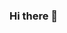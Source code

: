 ### Hi there 👋

<!--
**Pawisiek/Pawisiek** is a ✨ _special_ ✨ repository because its `README.md` (this file) appears on your GitHub profile.

Here are some ideas to get you started:

- 🔭 I’m currently working on ...
- 🌱 I’m currently learning ...
- 👯 I’m looking to collaborate on ...
- 🤔 I’m looking for help with ...
- 💬 Ask me about ...
- 📫 How to reach me: ...{youtube}(https://www.youtube.com/watch?v=Y1z7_GfEPiE)
- 😄 Pronouns: ...
- ⚡ Fun fact: ...
-->
